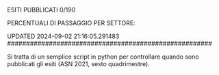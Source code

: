 ESITI PUBBLICATI 0/190 

PERCENTUALI DI PASSAGGIO PER SETTORE:

UPDATED 2024-09-02 21:16:05.291483
###################################################### 

Si tratta di un semplice script in python per controllare quando sono pubblicati gli esiti (ASN 2021, sesto quadrimestre).

